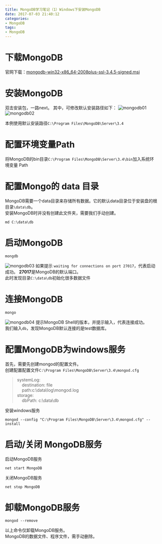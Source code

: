 ```yaml
---
title: MongoDB学习笔记（1）Windows下安装MongoDB
date: 2017-07-03 21:40:12
categories:
- MongoDB
tags:
- MongoDB
---
```


# 下载MongoDB
官网下载：[mongodb-win32-x86_64-2008plus-ssl-3.4.5-signed.msi](https://www.mongodb.com/download-center)

 <!-- more -->

# 安装MongoDB
双击安装包，一路next。
其中，可修改默认安装路径如下：
![mongodb01](/images/mongodb/mongodb01.png)
![mongodb02](/images/mongodb/mongodb02.png)

本例使用默认安装路径`C:\Program Files\MongoDB\Server\3.4`

# 配置环境变量Path
将MongoDB的bin目录`C:\Program Files\MongoDB\Server\3.4\bin`加入系统环境变量 Path

# 配置Mongo的 data 目录
MongoDB需要一个data目录来存储所有数据。它的默认data目录位于安装盘的根目录`\data\db`。  
安装MongoDB时并没有创建此文件夹，需要我们手动创建。
```
md C:\data\db
```

# 启动MongoDB
```
mongdb
```
![mongodb03](/images/mongodb/mongodb03.png)
如果提示 `waiting for connections on port 27017`，代表启动成功。 **27017**是MongoDB的默认端口。  
此时发现目录`C:\data\db`初始化很多数据文件

# 连接MongoDB
```
mongo
```
![mongodb04](/images/mongodb/mongodb04.png)
提示MongoDB Shell的版本，并提示输入，代表连接成功。  
我们输入`db`，发现MongoDB默认连接的是test数据库。

# 配置MongoDB为windows服务
首先，需要先创建mongod的配置文件。  
创建配置配置文件`C:\Program Files\MongoDB\Server\3.4\mongod.cfg`

> systemLog:  
&nbsp;&nbsp;&nbsp; destination: file  
&nbsp;&nbsp;&nbsp; path:c:\data\log\mongod.log  
storage:  
&nbsp;&nbsp;&nbsp; dbPath: c:\data\db  

安装windows服务
```
mongod --config "C:\Program Files\MongoDB\Server\3.4\mongod.cfg" --install
```

# 启动/关闭 MongoDB服务
启动MongoDB服务
```
net start MongoDB
```
关闭MongoDB服务
```
net stop MongoDB
```

# 卸载MongoDB服务

```
mongod --remove
```
以上命令仅卸载MongoDB服务。  
MongoDB的数据文件、程序文件，需手动删除。